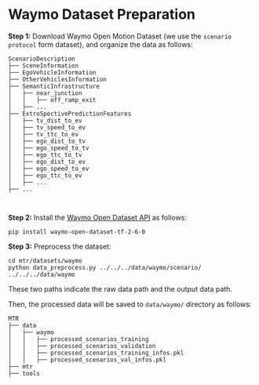 # Waymo Dataset Preparation

**Step 1:** Download Waymo Open Motion Dataset (we use the `scenario protocol` form dataset), and organize the data as follows: 
```
ScenarioDescription
├── SceneInformation
├── EgoVehicleInformation
├── OtherVehiclesInformation
├── SemanticInfrastructure
│   ├── near_junction
│   │   ├── off_ramp_exit
│   ├── ...
├── ExtroSpectivePredictionFeatures
│   ├── tv_dist_to_ev
│   ├── tv_speed_to_ev
│   ├── tv_ttc_to_ev
│   ├── ego_dist_to_tv
│   ├── ego_speed_to_tv
│   ├── ego_ttc_to_tv
│   ├── ego_dist_to_ev
│   ├── ego_speed_to_ev
│   ├── ego_ttc_to_ev
│   ├── ...
├── ...



```
**Step 2:** Install the [Waymo Open Dataset API](https://github.com/waymo-research/waymo-open-dataset/blob/master/docs/quick_start.md) as follows: 
```
pip install waymo-open-dataset-tf-2-6-0
```

**Step 3:** Preprocess the dataset:
```
cd mtr/datasets/waymo
python data_preprocess.py ../../../data/waymo/scenario/  ../../../data/waymo
```
These two paths indicate the raw data path and the output data path. 

Then, the processed data will be saved to `data/waymo/` directory as follows:
```
MTR
├── data
│   ├── waymo
│   │   ├── processed_scenarios_training
│   │   ├── processed_scenarios_validation
│   │   ├── processed_scenarios_training_infos.pkl
│   │   ├── processed_scenarios_val_infos.pkl
├── mtr
├── tools
```
